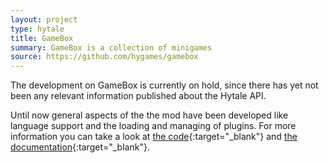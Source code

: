 ```yaml
---
layout: project
type: hytale
title: GameBox
summary: GameBox is a collection of minigames
source: https://github.com/hygames/gamebox
---
```

The development on GameBox is currently on hold, since there has yet not been any relevant information published about the Hytale API.

Until now general aspects of the the mod have been developed like language support and the loading and managing of plugins. For more information you can take a look at [the code](https://github.com/hygames/gamebox){:target="_blank"} and [the documentation](https://www.hygames.dev/gamebox){:target="_blank"}.
